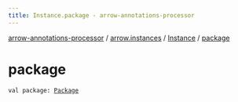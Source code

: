 ```yaml
---
title: Instance.package - arrow-annotations-processor
---
```


[arrow-annotations-processor](../../index.html) / [arrow.instances](../index.html) / [Instance](index.html) / [package](./package.html)

# package

`val package: `[`Package`](../../arrow.common/-package.html)